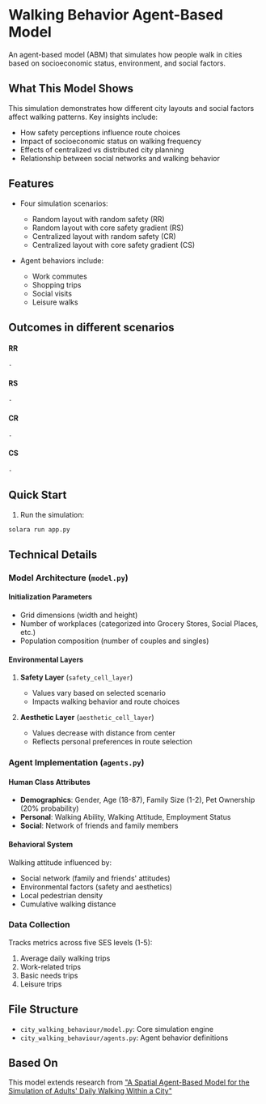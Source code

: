 # Walking Behavior Agent-Based Model

An agent-based model (ABM) that simulates how people walk in cities based on socioeconomic status, environment, and social factors.

## What This Model Shows

This simulation demonstrates how different city layouts and social factors affect walking patterns. Key insights include:

- How safety perceptions influence route choices
- Impact of socioeconomic status on walking frequency
- Effects of centralized vs distributed city planning
- Relationship between social networks and walking behavior

## Features

- Four simulation scenarios:

  - Random layout with random safety (RR)
  - Random layout with core safety gradient (RS)
  - Centralized layout with random safety (CR)
  - Centralized layout with core safety gradient (CS)

- Agent behaviors include:
  - Work commutes
  - Shopping trips
  - Social visits
  - Leisure walks

## Outcomes in different scenarios

#### RR

    -

#### RS

    -

#### CR

    -

#### CS

    -

## Quick Start

1. Run the simulation:

```python
solara run app.py
```

## Technical Details

### Model Architecture (`model.py`)

#### Initialization Parameters

- Grid dimensions (width and height)
- Number of workplaces (categorized into Grocery Stores, Social Places, etc.)
- Population composition (number of couples and singles)

#### Environmental Layers

1. **Safety Layer** (`safety_cell_layer`)

   - Values vary based on selected scenario
   - Impacts walking behavior and route choices

2. **Aesthetic Layer** (`aesthetic_cell_layer`)
   - Values decrease with distance from center
   - Reflects personal preferences in route selection

### Agent Implementation (`agents.py`)

#### Human Class Attributes

- **Demographics**: Gender, Age (18-87), Family Size (1-2), Pet Ownership (20% probability)
- **Personal**: Walking Ability, Walking Attitude, Employment Status
- **Social**: Network of friends and family members

#### Behavioral System

Walking attitude influenced by:

- Social network (family and friends' attitudes)
- Environmental factors (safety and aesthetics)
- Local pedestrian density
- Cumulative walking distance

### Data Collection

Tracks metrics across five SES levels (1-5):

1. Average daily walking trips
2. Work-related trips
3. Basic needs trips
4. Leisure trips

## File Structure

- `city_walking_behaviour/model.py`: Core simulation engine
- `city_walking_behaviour/agents.py`: Agent behavior definitions

## Based On

This model extends research from ["A Spatial Agent-Based Model for the Simulation of Adults' Daily Walking Within a City"](https://pmc.ncbi.nlm.nih.gov/articles/PMC3306662/)
